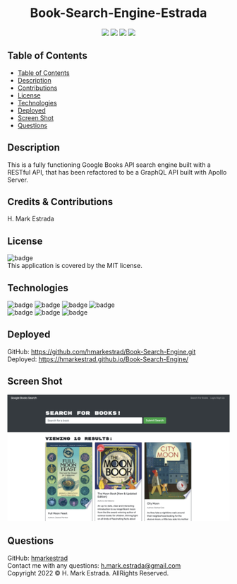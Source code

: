 <h1 align="center">Book-Search-Engine-Estrada</h1>

<p align="center">
<img src="https://img.shields.io/github/repo-size/hmarkestrad/Book-Search-Engine" />
<img src="https://img.shields.io/github/languages/top/hmarkestrad/Book-Search-Engine"  />
<img src="https://img.shields.io/github/issues/hmarkestrad/Book-Search-Engine" />
<img src="https://img.shields.io/github/last-commit/hmarkestrad/Book-Search-Engine" >
</p>
  
## Table of Contents
- [Table of Contents](#table-of-contents)
- [Description](#description)
- [Contributions](#credits--contributions)
- [License](#license)
- [Technologies](#technologies)
- [Deployed](#deployed)
- [Screen Shot](#screen-shot)
- [Questions](#questions)
  
## Description
This is a fully functioning Google Books API search engine built with a RESTful API, that has been refactored to be a GraphQL API built with Apollo Server.  
  
## Credits & Contributions
H. Mark Estrada
  
## License
![badge](https://img.shields.io/badge/license-MIT-brightgreen)<br>
This application is covered by the MIT license. 
  
## Technologies
![badge](https://img.shields.io/badge/Javascript-blue)
![badge](https://img.shields.io/badge/jQuery-blue)
![badge](https://img.shields.io/badge/-node.js-blue)
![badge](https://img.shields.io/badge/-heroku-blue)</br>
![badge](https://img.shields.io/badge/-json-blue)
![badge](https://img.shields.io/badge/-html5-blue)
![badge](https://img.shields.io/badge/-css-blue)
  
## Deployed
GitHub: https://github.com/hmarkestrad/Book-Search-Engine.git<br>
Deployed: https://hmarkestrad.github.io/Book-Search-Engine/

## Screen Shot

![Budget-Tracker - ESTRADA](screenshot.png)
  
## Questions
GitHub: [hmarkestrad](https://github.com/hmarkestrad)<br>
Contact me with any questions: h.mark.estrada@gmail.com<br>
Copyright 2022 © H. Mark Estrada. AllRights Reserved.<br>